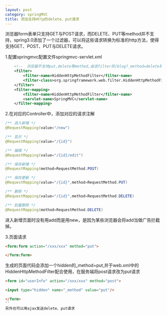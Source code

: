 ```yaml
---
layout: post
category: springMVC
title: 添加支持Http的delete、put请求
---
```


浏览器form表单只支持GET与POST请求，而DELETE、PUT等method并不支持，spring3.0添加了一个过滤器，可以将这些请求转换为标准的http方法，使得支持GET、POST、PUT与DELETE请求。

1.配置springmvc配置文件springmvc-servlet.xml

```xml
    <!--　浏览器不支持put,delete等method,由该filter将/blog?_method=delete转换为标准的http　delete方法　-->
    <filter>
        <filter-name>HiddenHttpMethodFilter</filter-name>
        <filter-class>org.springframework.web.filter.HiddenHttpMethodFilter</filter-class>
    </filter>
    <filter-mapping>
        <filter-name>HiddenHttpMethodFilter</filter-name>
        <servlet-name>SpringMVC</servlet-name>
    </filter-mapping>
```

2.在对应的Controller中，添加对应的请求注解

```java
/** 进入新增 */
@RequestMapping(value="/new")

/** 显示 */
@RequestMapping(value="/{id}")

/** 编辑 */
@RequestMapping(value="/{id}/edit")

/** 保存新增 */
@RequestMapping(method=RequestMethod.POST)

/** 保存更新 */
@RequestMapping(value="/{id}",method=RequestMethod.PUT)

/** 删除 */
@RequestMapping(value="/{id}",method=RequestMethod.DELETE)

/** 批量删除 */
@RequestMapping(method=RequestMethod.DELETE)

```
进入新增页面时没有用add而是用new，是因为某些浏览器会将add当做广告拦截掉。


3.页面请求

```html
<form:form action="/xxx/xxx" method="put">

</form:form>
```

生成的页面代码会添加一个hidden的_method=put,并于web.xml中的HiddenHttpMethodFilter配合使用，在服务端将post请求改为put请求

```html
<form id="userInfo" action="/xxx/xxx" method="post">

<input type="hidden" name="_method" value="put"/>

</form>
``
另外也可以用ajax发送delete、put请求